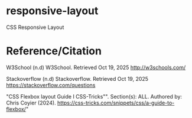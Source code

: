 # responsive-layout
CSS Responsive Layout


# Reference/Citation

W3School (n.d) W3School. Retrieved Oct 19, 2025  http://w3schools.com/ 

Stackoverflow (n.d) Stackoverflow. Retrieved Oct 19, 2025 https://stackoverflow.com/questions

"CSS Flexbox layout Guide I CSS-Tricks"". Section(s): ALL. Authored by: Chris Coyier (2024). 
https://css-tricks.com/snippets/css/a-guide-to-flexbox/"
